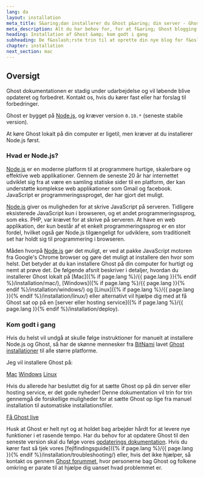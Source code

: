 ```yaml
---
lang: da
layout: installation
meta_title: S&aring;dan installerer du Ghost p&aring; din server - Ghost dokumentation
meta_description: Alt du har behov for, for at f&aring; Ghost blogging platformen op og k&oslash;re p&aring; din lokale maskine eller hosting service.
heading: Installation af Ghost &amp; kom godt i gang
subheading: De f&oslash;rste trin til at oprette din nye blog for f&oslash;rste gang.
chapter: installation
next_section: mac
---
```


## Oversigt <a id="overview"></a>

Ghost dokumentationen er stadig under udarbejdelse og vil l&oslash;bende blive opdateret og forbedret. Kontakt os, hvis du k&oslash;rer fast eller har forslag til forbedringer.

Ghost er bygget p&aring; [Node.js](http://nodejs.org), og kr&aelig;ver version `0.10.*` (seneste stabile version).

At k&oslash;re Ghost lokalt p&aring; din computer er ligetil, men kr&aelig;ver at du installerer Node.js f&oslash;rst.

### Hvad er Node.js?

[Node.js](http://nodejs.org) er en moderne platform til at programmere hurtige, skalerbare og effektive web applikationer.
    Gennem de seneste 20 &aring;r har internettet udviklet sig fra at v&aelig;re en samling statiske sider til en platform, der kan underst&oslash;tte komplekse web applikationer som Gmail og facebook.
    JavaScript er programmeringssproget, der har gjort det muligt.

[Node.js](http://nodejs.org) giver os muligheden for at skrive JavaScript p&aring; serveren. Tidligere eksisterede JavaScript kun i browseren, og et andet programmeringssprog, som eks. PHP, var kr&aelig;vet for at skrive p&aring; serveren. At have en web applikation, der kun best&aring;r af et enkelt programmeringssprog er en stor fordel, hvilket ogs&aring; g&oslash;r Node.js tilg&aelig;ngeligt for udviklere, som traditionelt set har holdt sig til programmering i browseren.

M&aring;den hvorp&aring; [Node.js](http://nodejs.org) g&oslash;r det muligt, er ved at pakke JavaScript motoren fra Google's Chrome browser og g&oslash;re det muligt at installere den hvor som helst. Det betyder at du kan installere Ghost p&aring; din computer for hurtigt og nemt at pr&oslash;ve det.
    De f&oslash;lgende afsnit beskriver i detaljer, hvordan du installerer Ghost lokalt p&aring; [Mac]({% if page.lang %}/{{ page.lang }}{% endif %}/installation/mac/), [Windows]({% if page.lang %}/{{ page.lang }}{% endif %}/installation/windows/) og [Linux]({% if page.lang %}/{{ page.lang }}{% endif %}/installation/linux/) eller alternativt vil hj&aelig;lpe dig med at f&aring; Ghost sat op p&aring; en [server eller hosting service]({% if page.lang %}/{{ page.lang }}{% endif %}/installation/deploy).

### Kom godt i gang

Hvis du helst vil undg&aring; at skulle f&oslash;lge instruktioner for manuelt at installere Node.js og Ghost, s&aring; har de sk&oslash;nne mennesker fra [BitNami](http://bitnami.com/) lavet [Ghost installationer](http://bitnami.com/stack/ghost) til alle st&oslash;rre platforme.

Jeg vil installere Ghost p&aring;:

<div class="text-center install-ghost">
    <a href="{% if page.lang %}/{{ page.lang }}{% endif %}/installation/mac/" class="btn btn-success btn-large">Mac</a>
    <a href="{% if page.lang %}/{{ page.lang }}{% endif %}/installation/windows/" class="btn btn-success btn-large">Windows</a>
    <a href="{% if page.lang %}/{{ page.lang }}{% endif %}/installation/linux/" class="btn btn-success btn-large">Linux</a>
</div>

Hvis du allerede har besluttet dig for at s&aelig;tte Ghost op p&aring; din server eller hosting service, er det gode nyheder! Denne dokumentation vil trin for trin gennemg&aring; de forskellige muligheder for at s&aelig;tte Ghost op lige fra manuel installation til automatiske installationsfiler.

<div class="text-center install-ghost">
    <a href="{% if page.lang %}/{{ page.lang }}{% endif %}/installation/deploy/" class="btn btn-success btn-large">F&aring; Ghost live</a>
</div>

Husk at Ghost er helt nyt og at holdet bag arbejder h&aring;rdt for at levere nye funktioner i et rasende tempo. Har du behov for at opdatere Ghost til den seneste version skal du f&oslash;lge vores [opdaterings dokumentation](/installation/upgrading/).
    Hvis du k&oslash;rer fast s&aring; tjek vores [fejlfindingsguide]({% if page.lang %}/{{ page.lang }}{% endif %}/installation/troubleshooting/) eller, hvis det ikke hj&aelig;lper, s&aring; kontakt os gennem [Ghost forummet](http://ghost.org/forum), hvor personerne bag Ghost og folkene omkring er parate til at hj&aelig;lpe dig uanset hvad problemmet er.

